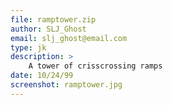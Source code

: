 ```yaml
---
file: ramptower.zip
author: SLJ_Ghost
email: slj_ghost@email.com
type: jk
description: >
    A tower of crisscrossing ramps
date: 10/24/99
screenshot: ramptower.jpg
---
```

